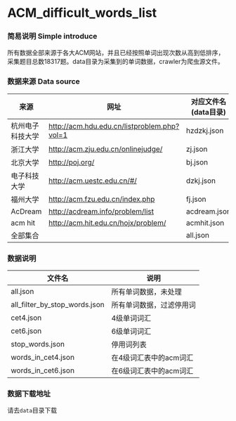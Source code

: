 # ACM_difficult_words_list
### 简易说明 Simple introduce

所有数据全部来源于各大ACM网站，并且已经按照单词出现次数从高到低排序，采集题目总数18317题。data目录为采集到的单词数据，crawler为爬虫源文件。

### 数据来源 Data source

| 来源       | 网址                                       | 对应文件名(data目录) | 题数    |
| -------- | ---------------------------------------- | ------------- | ----- |
| 杭州电子科技大学 | http://acm.hdu.edu.cn/listproblem.php?vol=1 | hzdzkj.json   | 5216  |
| 浙江大学     | http://acm.zju.edu.cn/onlinejudge/       | zj.json       | 2977  |
| 北京大学     | http://poj.org/                          | bj.json       | 3054  |
| 电子科技大学   | http://acm.uestc.edu.cn/#/               | dzkj.json     | 1753  |
| 福州大学     | http://acm.fzu.edu.cn/index.php          | fj.json       | 1283  |
| AcDream  | http://acdream.info/problem/list         | acdream.json  | 773   |
| acm hit  | http://acm.hit.edu.cn/hojx/problem/      | acmhit.json   | 3261  |
| 全部集合     |                                          | all.json      | 18317 |

### 数据说明

| 文件名                           | 说明            |
| ----------------------------- | ------------- |
| all.json                      | 所有单词数据，未处理    |
| all_filter_by_stop_words.json | 所有单词数据，过滤停用词  |
| cet4.json                     | 4级单词词汇        |
| cet6.json                     | 6级单词词汇        |
| stop_words.json               | 停用词列表         |
| words_in_cet4.json            | 在4级词汇表中的acm词汇 |
| words_in_cet6.json            | 在6级词汇表中的acm词汇 |



### 数据下载地址

请去`data`目录下载
